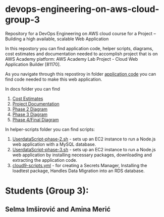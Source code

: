 # devops-engineering-on-aws-cloud-group-3
Repository for a DevOps Engineering on AWS cloud course for a Project –  Building a high available, scalable Web Application 

In this repostory you can find application code, helper scripts, diagrams, cost estimates and documentation needed to accomplish project that is on AWS Academy platform: AWS Academy Lab Project - Cloud Web Application Builder [81170]. 

As you navigate through this repostiroy in folder [application code](https://github.com/aminameric/devops-engineering-on-aws-cloud-group-3/tree/main/application-code/codebase_partner) you can find code needed to make this web application.

In docs folder you can find <br>
1. [Cost Estimates](https://github.com/aminameric/devops-engineering-on-aws-cloud-group-3/blob/main/docs/Cost%20Estimate%20-%20Group%203.pdf)
2. [Project Documentation](https://github.com/aminameric/devops-engineering-on-aws-cloud-group-3/blob/main/docs/DevOps%20Project%20Documentation%20-%20Group%203.%20.pdf)
3. [Phase 2 Diagram](https://github.com/aminameric/devops-engineering-on-aws-cloud-group-3/blob/main/docs/phase2_diagram.jpeg)
4. [Phase 3 Diagram](https://github.com/aminameric/devops-engineering-on-aws-cloud-group-3/blob/main/docs/Phase%203%20Diagram.jpg)
5. [Phase 4/Final Diagram](https://github.com/aminameric/devops-engineering-on-aws-cloud-group-3/blob/main/docs/Phase%204%20Diagram.jpg) <br>

In helper-scripts folder you can find scripts: <br>
1. [UserdataScript-phase-2.sh](https://github.com/aminameric/devops-engineering-on-aws-cloud-group-3/blob/main/helper-scripts/UserdataScript-phase-2.sh) - sets up an EC2 instance to run a Node.js web application with a MySQL database.
2. [UserdataScript-phase-3.sh](https://github.com/aminameric/devops-engineering-on-aws-cloud-group-3/blob/main/helper-scripts/UserdataScript-phase-3.sh) - sets up an EC2 instance to run a Node.js web application by installing necessary packages, downloading and extracting the application code.
3. [cloud9-scripts.yml](https://github.com/aminameric/devops-engineering-on-aws-cloud-group-3/blob/main/helper-scripts/cloud9-scripts.yml) - for creating a Secrets Manager, Installing the loadtest package, Handles Data Migration into an RDS database.


# Students (Group 3): 
## Selma Imširović and Amina Merić

